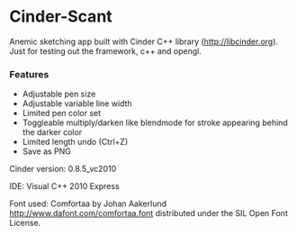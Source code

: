 Cinder-Scant
==============

Anemic sketching app built with Cinder C++ library (http://libcinder.org). Just for testing out the framework, c++ and opengl.

### Features
* Adjustable pen size
* Adjustable variable line width
* Limited pen color set
* Toggleable multiply/darken like blendmode for stroke appearing behind the darker color
* Limited length undo (Ctrl+Z)
* Save as PNG

Cinder version: 0.8.5_vc2010

IDE: Visual C++ 2010 Express 

Font used: Comfortaa by Johan Aakerlund http://www.dafont.com/comfortaa.font distributed under the SIL Open Font License.